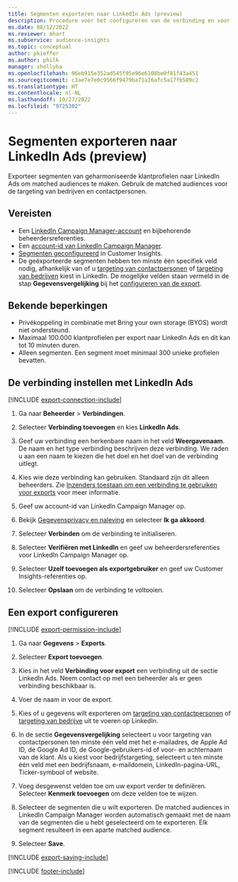 ```yaml
---
title: Segmenten exporteren naar LinkedIn Ads (preview)
description: Procedure voor het configureren van de verbinding en voor het exporteren naar LinkedIn Ads.
ms.date: 08/12/2022
ms.reviewer: mhart
ms.subservice: audience-insights
ms.topic: conceptual
author: pkieffer
ms.author: philk
manager: shellyha
ms.openlocfilehash: 06eb915e352ad545f95e96e6108be0f81f43a451
ms.sourcegitcommit: c3ae7e7e0c9566f9479ba71a26afc5a17fb589c2
ms.translationtype: HT
ms.contentlocale: nl-NL
ms.lasthandoff: 10/27/2022
ms.locfileid: "9725302"
---
```

# <a name="export-segments-to-linkedin-ads-preview"></a>Segmenten exporteren naar LinkedIn Ads (preview)

Exporteer segmenten van geharmoniseerde klantprofielen naar LinkedIn Ads om matched audiences te maken. Gebruik de matched audiences voor de targeting van bedrijven en contactpersonen.

## <a name="prerequisites"></a>Vereisten

- Een [LinkedIn Campaign Manager-account](https://business.linkedin.com/marketing-solutions/ads) en bijbehorende beheerdersreferenties.
- Een [account-id van LinkedIn Campaign Manager](https://www.linkedin.com/help/lms/answer/a424270).
- [Segmenten geconfigureerd](segments.md) in Customer Insights.
- De geëxporteerde segmenten hebben ten minste één specifiek veld nodig, afhankelijk van of u [targeting van contactpersonen](https://business.linkedin.com/marketing-solutions/ad-targeting/contact-targeting) of [targeting van bedrijven](https://business.linkedin.com/marketing-solutions/ad-targeting/account-targeting) kiest in LinkedIn. De mogelijke velden staan vermeld in de stap **Gegevensvergelijking** bij het [configureren van de export](#configure-an-export).

## <a name="known-limitations"></a>Bekende beperkingen

- Privékoppeling in combinatie met Bring your own storage (BYOS) wordt niet ondersteund.
- Maximaal 100.000 klantprofielen per export naar LinkedIn Ads en dit kan tot 10 minuten duren.
- Alleen segmenten. Een segment moet minimaal 300 unieke profielen bevatten.

## <a name="set-up-connection-to-linkedin-ads"></a>De verbinding instellen met LinkedIn Ads

[!INCLUDE [export-connection-include](includes/export-connection-admn.md)]

1. Ga naar **Beheerder** > **Verbindingen**.

1. Selecteer **Verbinding toevoegen** en kies **LinkedIn Ads**.

1. Geef uw verbinding een herkenbare naam in het veld **Weergavenaam**. De naam en het type verbinding beschrijven deze verbinding. We raden u aan een naam te kiezen die het doel en het doel van de verbinding uitlegt.

1. Kies wie deze verbinding kan gebruiken. Standaard zijn dit alleen beheerders. Zie [Inzenders toestaan om een verbinding te gebruiken voor exports](connections.md#allow-contributors-to-use-a-connection-for-exports) voor meer informatie.

1. Geef uw account-id van LinkedIn Campaign Manager op.

1. Bekijk [Gegevensprivacy en naleving](connections.md#data-privacy-and-compliance) en selecteer **Ik ga akkoord**.

1. Selecteer **Verbinden** om de verbinding te initialiseren.

1. Selecteer **Verifiëren met LinkedIn** en geef uw beheerdersreferenties voor LinkedIn Campaign Manager op.

1. Selecteer **Uzelf toevoegen als exportgebruiker** en geef uw Customer Insights-referenties op.

1. Selecteer **Opslaan** om de verbinding te voltooien.

## <a name="configure-an-export"></a>Een export configureren

[!INCLUDE [export-permission-include](includes/export-permission.md)]

1. Ga naar **Gegevens** > **Exports**.

1. Selecteer **Export toevoegen**.

1. Kies in het veld **Verbinding voor export** een verbinding uit de sectie LinkedIn Ads. Neem contact op met een beheerder als er geen verbinding beschikbaar is.

1. Voer de naam in voor de export.

1. Kies of u gegevens wilt exporteren om [targeting van contactpersonen](https://business.linkedin.com/marketing-solutions/ad-targeting/contact-targeting) of [targeting van bedrijve](https://business.linkedin.com/marketing-solutions/ad-targeting/account-targeting) uit te voeren op LinkedIn.

1. In de sectie **Gegevensvergelijking** selecteert u voor targeting van contactpersonen ten minste één veld met het e-mailadres, de Apple Ad ID, de Google Ad ID, de Google-gebruikers-id of voor- en achternaam van de klant. Als u kiest voor bedrijfstargeting, selecteert u ten minste één veld met een bedrijfsnaam, e-maildomein, LinkedIn-pagina-URL, Ticker-symbool of website.

1. Voeg desgewenst velden toe om uw export verder te definiëren. Selecteer **Kenmerk toevoegen** om deze velden toe te wijzen.

1. Selecteer de segmenten die u wilt exporteren. De matched audiences in LinkedIn Campaign Manager worden automatisch gemaakt met de naam van de segmenten die u hebt geselecteerd om te exporteren. Elk segment resulteert in een aparte matched audience.

1. Selecteer **Save**.

[!INCLUDE [export-saving-include](includes/export-saving.md)]

[!INCLUDE [footer-include](includes/footer-banner.md)]
